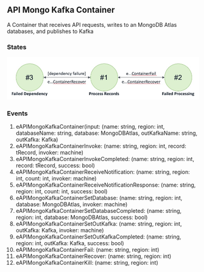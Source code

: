 ## API Mongo Kafka Container

A Container that receives API requests, writes to an MongoDB Atlas databases, and publishes to Kafka

### States

![API Mongo Kafka Container States!](images/ApiMongoKafkaContainerStates.jpg)

### Events

1. eAPIMongoKafkaContainer(input: (name: string, region: int, databaseName: string, database: MongoDBAtlas, outKafkaName: string, outKafka: Kafka)
2. eAPIMongoKafkaContainerInvoke: (name: string, region: int, record: tRecord, invoker: machine)
3. eAPIMongoKafkaContainerInvokeCompleted: (name: string, region: int, record: tRecord, success: bool)
4. eAPIMongoKafkaContainerReceiveNotification: (name: string, region: int, count: int, invoker: machine)
5. eAPIMongoKafkaContainerReceiveNotificationResponse: (name: string, region: int, count: int, success: bool)
6. eAPIMongoKafkaContainerSetDatabase: (name: string, region: int, database: MongoDBAtlas, invoker: machine)
7. eAPIMongoKafkaContainerSetDatabaseCompleted: (name: string, region: int, database: MongoDBAtlas, success: bool)
8. eAPIMongoKafkaContainerSetOutKafka: (name: string, region: int, outKafka: Kafka, invoker: machine)
9. eAPIMongoKafkaContainerSetOutKafkaCompleted: (name: string, region: int, outKafka: Kafka, success: bool)
10. eAPIMongoKafkaContainerFail: (name: string, region: int)
11. eAPIMongoKafkaContainerRecover: (name: string, region: int)
12. eAPIMongoKafkaContainerKill: (name: string, region: int)